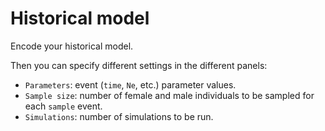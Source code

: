 # Historical model

Encode your historical model.

Then you can specify different settings in the different panels:
- `Parameters`: event (`time`, `Ne`, etc.) parameter values.
- `Sample size`: number of female and male individuals to be sampled for each `sample` event.
- `Simulations`: number of simulations to be run.
